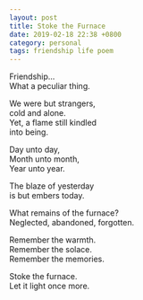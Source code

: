 ```yaml
---
layout: post
title: Stoke the Furnace
date: 2019-02-18 22:38 +0800
category: personal
tags: friendship life poem
---
```


Friendship...  
What a peculiar thing.  

We were but strangers,  
cold and alone.  
Yet, a flame still kindled  
into being.  

Day unto day,  
Month unto month,  
Year unto year.  

The blaze of yesterday  
is but embers today.  

What remains of the furnace?  
Neglected, abandoned, forgotten.  

Remember the warmth.  
Remember the solace.  
Remember the memories.  

Stoke the furnace.  
Let it light once more.  
